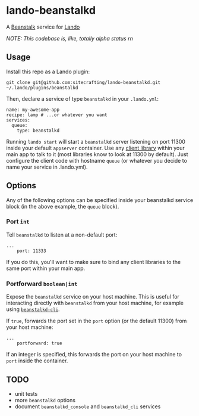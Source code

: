 # lando-beanstalkd

A [Beanstalk](https://kr.github.io/beanstalkd/) service for [Lando](https://docs.devwithlando.io)

*NOTE: This codebase is, like, totally alpha status rn*

## Usage

Install this repo as a Lando plugin:

```
git clone git@github.com:sitecrafting/lando-beanstalkd.git ~/.lando/plugins/beanstalkd
```

Then, declare a service of type `beanstalkd` in your `.lando.yml`:

```
name: my-awesome-app
recipe: lamp # ...or whatever you want
services:
  queue:
    type: beanstalkd
```

Running `lando start` will start a `beanstalkd` server listening on port 11300 inside your default `appserver` container. Use any [client library](https://github.com/kr/beanstalkd/wiki/client-libraries) within your main app to talk to it (most libraries know to look at 11300 by default). Just configure the client code with hostname `queue` (or whatever you decide to name your service in .lando.yml).

## Options

Any of the following options can be specified inside your beanstalkd service block (in the above example, the `queue` block).

### Port `int`

Tell `beanstalkd` to listen at a non-default port:

```
...
    port: 11333
```

If you do this, you'll want to make sure to bind any client libraries to the same port within your main app.

### Portforward `boolean|int`

Expose the `beanstalkd` service on your host machine. This is useful for interacting directly with `beanstalkd` from your host machine, for example using [`beanstalkd-cli`](https://github.com/schickling/beanstalkd-cli).

If `true`, forwards the port set in the `port` option (or the default 11300) from your host machine:

```
...
    portforward: true
```

If an integer is specified, this forwards the port on your host machine to `port` inside the container.

## TODO

* unit tests
* more `beanstalkd` options
* document `beanstalkd_console` and `beanstalkd_cli` services
